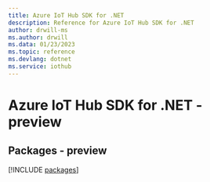 ```yaml
---
title: Azure IoT Hub SDK for .NET
description: Reference for Azure IoT Hub SDK for .NET
author: drwill-ms
ms.author: drwill
ms.data: 01/23/2023
ms.topic: reference
ms.devlang: dotnet
ms.service: iothub
---
```

# Azure IoT Hub SDK for .NET - preview
## Packages - preview
[!INCLUDE [packages](iot-hub-index.md)]